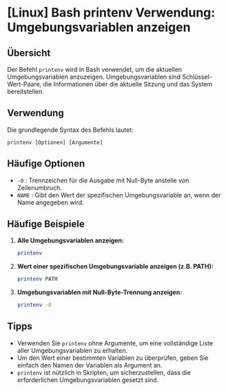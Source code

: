 # [Linux] Bash printenv Verwendung: Umgebungsvariablen anzeigen

## Übersicht
Der Befehl `printenv` wird in Bash verwendet, um die aktuellen Umgebungsvariablen anzuzeigen. Umgebungsvariablen sind Schlüssel-Wert-Paare, die Informationen über die aktuelle Sitzung und das System bereitstellen.

## Verwendung
Die grundlegende Syntax des Befehls lautet:

```
printenv [Optionen] [Argumente]
```

## Häufige Optionen
- `-0` : Trennzeichen für die Ausgabe mit Null-Byte anstelle von Zeilenumbruch.
- `NAME` : Gibt den Wert der spezifischen Umgebungsvariable an, wenn der Name angegeben wird.

## Häufige Beispiele

1. **Alle Umgebungsvariablen anzeigen:**
   ```bash
   printenv
   ```

2. **Wert einer spezifischen Umgebungsvariable anzeigen (z.B. PATH):**
   ```bash
   printenv PATH
   ```

3. **Umgebungsvariablen mit Null-Byte-Trennung anzeigen:**
   ```bash
   printenv -0
   ```

## Tipps
- Verwenden Sie `printenv` ohne Argumente, um eine vollständige Liste aller Umgebungsvariablen zu erhalten.
- Um den Wert einer bestimmten Variablen zu überprüfen, geben Sie einfach den Namen der Variablen als Argument an.
- `printenv` ist nützlich in Skripten, um sicherzustellen, dass die erforderlichen Umgebungsvariablen gesetzt sind.